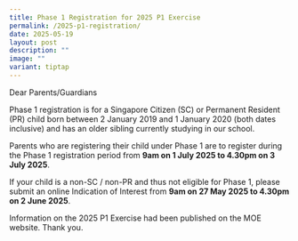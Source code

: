```yaml
---
title: Phase 1 Registration for 2025 P1 Exercise
permalink: /2025-p1-registration/
date: 2025-05-19
layout: post
description: ""
image: ""
variant: tiptap
---
```

<p>Dear Parents/Guardians</p>
<p>Phase 1 registration is for a Singapore Citizen (SC) or Permanent Resident
(PR) child born between 2 January 2019 and 1 January 2020 (both dates inclusive)
and has an older sibling currently studying in our school.</p>
<p>Parents who are registering their child under Phase 1 are to register
during the Phase 1 registration period from <strong>9am on 1 July 2025 to 4.30pm on 3 July 2025</strong>.</p>
<p>If your child is a non-SC / non-PR and thus not eligible for Phase 1,
please submit an online Indication of Interest from <strong>9am on 27 May 2025 to 4.30pm on 2 June 2025</strong>.</p>
<p>Information on the 2025 P1 Exercise had been published on the MOE website.
Thank you.</p>
<p></p>